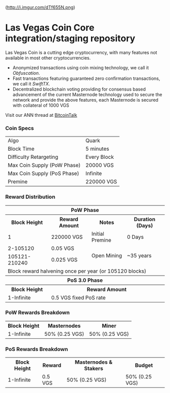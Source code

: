 (http://i.imgur.com/dTf655N.png)

Las Vegas Coin Core integration/staging repository
=====================================

Las Vegas Coin is a cutting edge cryptocurrency, with many features not available in most other cryptocurrencies.
- Anonymized transactions using coin mixing technology, we call it _Obfuscation_.
- Fast transactions featuring guaranteed zero confirmation transactions, we call it _SwiftTX_.
- Decentralized blockchain voting providing for consensus based advancement of the current Masternode
  technology used to secure the network and provide the above features, each Masternode is secured
  with collateral of 1000 VGS

Visit our ANN thread at [BitcoinTalk](https://bitcointalk.org/index.php?topic=1945937.0)

### Coin Specs
<table>
<tr><td>Algo</td><td>Quark</td></tr>
<tr><td>Block Time</td><td>5 minutes</td></tr>
<tr><td>Difficulty Retargeting</td><td>Every Block</td></tr>
<tr><td>Max Coin Supply (PoW Phase)</td><td>20000 VGS</td></tr>
<tr><td>Max Coin Supply (PoS Phase)</td><td>Infinite</td></tr>
<tr><td>Premine</td><td>220000 VGS</td></tr>
</table>

### Reward Distribution

<table>
<th colspan=4>PoW Phase</th>
<tr><th>Block Height</th><th>Reward Amount</th><th>Notes</th><th>Duration (Days)</th></tr>
<tr><td>1</td><td>220000 VGS</td><td>Initial Premine</td><td>0 Days</td></tr>
<tr><td>2-105120</td><td>0.05 VGS</td><td rowspan=2>Open Mining</td><td rowspan=2> ~35 years</td></tr>
<tr><td>105121-210240</td><td>0.025 VGS</td></tr>
<tr><td colspan=4>Block reward halvening once per year (or 105120 blocks)</td></tr>
<tr><th colspan=4>PoS 3.0 Phase</th></tr>
<tr><th>Block Height</th><th colspan=3>Reward Amount</th></tr>
<tr><td>1-Infinite</td><td colspan=3>0.5 VGS fixed PoS rate</td></tr>
</table>

### PoW Rewards Breakdown

<table>
<th>Block Height</th><th>Masternodes</th><th>Miner</th>
<tr><td>1-Infinite</td><td>50% (0.25 VGS)</td><td>50% (0.25 VGS)</td></tr>
</table>

### PoS Rewards Breakdown

<table>
<th>Block Height</th><th>Reward</th><th>Masternodes & Stakers</th><th>Budget</th>
<tr><td>1-Infinite</td><td>0.5 VGS</td><td>50% (0.25 VGS)</td><td>50% (0.25 VGS)</td></tr>
</table>
